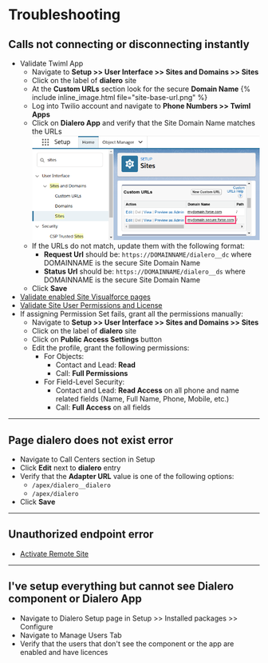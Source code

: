 # Troubleshooting

## Calls not connecting or disconnecting instantly

- Validate Twiml App
  - Navigate to **Setup >> User Interface >> Sites and Domains >> Sites**
  - Click on the label of **dialero** site
  - At the **Custom URLs** section look for the secure **Domain Name** {% include inline_image.html file="site-base-url.png" %}
  - Log into Twilio account and navigate to **Phone Numbers >> Twiml Apps**
  - Click on **Dialero App** and verify that the Site Domain Name matches the URLs ![](images/site-base-url.png)
  - If the URLs do not match, update them with the following format:
    - **Request Url** should be: `https://DOMAINNAME/dialero__dc` where DOMAINNAME is the secure Site Domain Name
    - **Status Url** should be: `https://DOMAINNAME/dialero__ds` where DOMAINNAME is the secure Site Domain Name
  * Click **Save**
- [Validate enabled Site Visualforce pages](configure-site#configure-site-pages)
- [Validate Site User Permissions and License](configure-site#configure-permissions-and-package-license-for-site-user)
- If assigning Permission Set fails, grant all the permissions manually:
  - Navigate to **Setup >> User Interface >> Sites and Domains >> Sites**
  - Click on the label of **dialero** site
  - Click on **Public Access Settings** button
  - Edit the profile, grant the following permissions:
    - For Objects:
      - Contact and Lead: **Read**
      - Call: **Full Permissions**
    - For Field-Level Security:
      - Contact and Lead: **Read Access** on all phone and name related fields (Name, Full Name, Phone, Mobile, etc.)
      - Call: **Full Access** on all fields

---

## Page dialero does not exist error

- Navigate to Call Centers section in Setup
- Click **Edit** next to **dialero** entry
- Verify that the **Adapter URL** value is one of the following options:
  - `/apex/dialero__dialero`
  - `/apex/dialero`
- Click **Save**

---

## Unauthorized endpoint error

- [Activate Remote Site](dialero_softphone_setup_site.html#register)

---

## I've setup everything but cannot see Dialero component or Dialero App

- Navigate to Dialero Setup page in Setup >> Installed packages >> Configure
- Navigate to Manage Users Tab
- Verify that the users that don't see the component or the app are enabled and have licences

